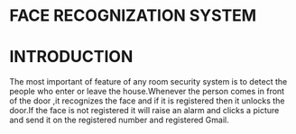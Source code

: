 # FACE RECOGNIZATION SYSTEM
# INTRODUCTION
The most important of feature of any  room security system is to detect the people who enter or leave the house.Whenever the person comes in front of the door ,it recognizes the face and if it is registered then it unlocks the door.If the face is not registered it will raise an alarm and clicks a picture and send it on the registered number and registered Gmail.   

